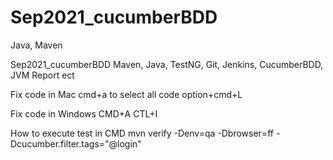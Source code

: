 # Sep2021_cucumberBDD
Java, Maven

Sep2021_cucumberBDD
Maven, Java, TestNG, Git, Jenkins, CucumberBDD, JVM Report ect

Fix code in Mac
cmd+a to select all code option+cmd+L

Fix code in Windows
CMD+A CTL+I

How to execute test in CMD
mvn verify -Denv=qa -Dbrowser=ff -Dcucumber.filter.tags="@login"
